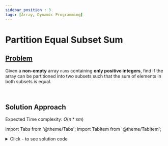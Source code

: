 ```yaml
---
sidebar_position : 3
tags: [Array, Dynamic Programming]
---
```


# Partition Equal Subset Sum

## [Problem](https://leetcode.com/problems/partition-equal-subset-sum/)

<p>Given a <strong>non-empty</strong> array <code>nums</code> containing <strong>only positive integers</strong>, find if the array can be partitioned into two subsets such that the sum of elements in both subsets is equal.</p>

<p>&nbsp;</p>


## Solution Approach

Expected Time complexity: $O(n*sm)$

import Tabs from '@theme/Tabs';
import TabItem from '@theme/TabItem';

<details><summary>Click - to see solution code</summary>

<Tabs>
<TabItem value="cpp" label="C++">

```cpp
class Solution {
   public:
    bool canPartition(vector<int>& nums) {
        int n = nums.size();
        int sm = 0;
        for (int i = 0; i < n; i++) sm += nums[i];
        if (sm % 2) return 0;
        sm /= 2;

        sort(nums.begin(), nums.end());
        vector<vector<int>> knap(nums.size() + 1, vector<int>(sm + 1));

        for (int i = 1; i <= nums.size(); i++) {
            for (int j = 1; j <= sm; j++) {
                if (nums[i - 1] > j) {
                    knap[i][j] = max(knap[i - 1][j], knap[i][j - 1]);
                    continue;
                }
                knap[i][j] =
                    max(knap[i][j], knap[i - 1][j - nums[i - 1]] + nums[i - 1]);
                knap[i][j] = max(knap[i][j], knap[i - 1][j]);
                knap[i][j] = max(knap[i][j], knap[i][j - 1]);
            }
        }

        return knap[nums.size()][sm] == sm;
    }
};
```
</TabItem>
</Tabs>

</details>
